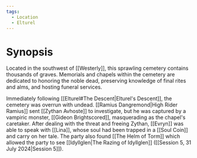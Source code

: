```yaml
---
tags:
  - Location
  - Elturel
---
```

# Synopsis
Located in the southwest of [[Westerly]], this sprawling cemetery contains thousands of graves. Memorials and chapels within the cemetery are dedicated to honoring the noble dead, preserving knowledge of final rites and alms, and hosting funeral services.

Immediately following [[Elturel#The Descent|Elturel's Descent]], the cemetery was overrun with undead. [[Ramius Dangremond|High Rider Ramius]] sent [[Zythan Avhoste]] to investigate, but he was captured by a vampiric monster, [[Gideon Brightscored]], masquerading as the chapel's caretaker. After dealing with the threat and freeing Zythan, [[Evryn]] was able to speak with [[Lina]], whose soul had been trapped in a [[Soul Coin]] and carry on her tale. The party also found [[The Helm of Torm]] which allowed the party to see [[Idyllglen|The Razing of Idyllglen]] ([[Session 5, 31 July 2024|Session 5]]).